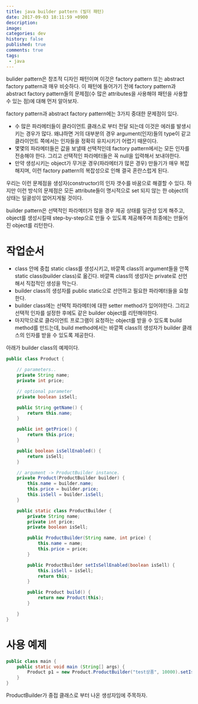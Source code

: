 ```yaml
---
title: java builder pattern (빌더 패턴)
date: 2017-09-03 18:11:59 +0900
description: 
image: 
categories: dev
history: false
published: true
comments: true
tags:
 - java
---
```

bulider pattern은 창조적 디자인 패턴이며 이것은 factory pattern 또는 abstract factory pattern과 매우 비슷하다. 이 패턴에 들어가기 전에 factory pattern과 abstract factory pattern들의 문제점(수 많은 attributes을 사용해야 패턴을 사용할 수 있는 점)에 대해 먼저 알아보자.

factory pattern과 abstract factory pattern에는 3가지 중대한 문제점이 있다.

- 수 많은 파라메터들이 클라이언트 클래스로 부터 전달 되는데 이것은 에러를 발생시키는 경우가 많다. 왜냐하면 거의 대부분의 경우 argument(인자)들의 type이 같고 클라이언트 쪽에서는 인자들을 정확히 유지시키기 어렵기 때문이다.
- 몇몇의 파라메터들은 값을 보낼때 선택적인데 factory pattern에서는 모든 인자를 전송해야 한다. 그리고 선택적인 파라메터들은 꼭 null을 입력해서 보내야한다.
- 만약 생성시키는 object가 무거운 경우(파라메터가 많은 경우) 만들기가 매우 복잡해지며, 이런 factory pattern의 복잡성으로 인해 결국 혼란스럽게 된다.

우리는 이런 문제점을 생성자(constructor)의 인자 갯수를 바꿈으로 해결할 수 있다. 하지만 이런 방식의 문제점은 모든 attribute들이 명시적으로 set 되지 않는 한 object의 상태는 일괄성이 없어지게될 것이다.

builder pattern은 선택적인 파라메터가 많을 경우 제공 상태를 일관성 있게 해주고, object를 생성시킬때 step-by-step으로 만들 수 있도록 제공해주며 최종에는 만들어진 object를 리턴한다.

# 작업순서

- class 안에 중첩 static class를 생성시키고, 바깥쪽 class의 argument들을 안쪽 static class(builder class)로 옮긴다. 바깥쪽 class의 생성자는 private로 선언해서 직접적인 생성을 막는다.
- builder class의 생성자를 public static으로 선언하고 필요한 파라메터들을 요청한다.
- builder class에는 선택적 파라메터에 대한 setter method가 있어야한다. 그리고 선택적 인자를 설정한 후에도 같은 builder object를 리턴해야한다.
- 마지막으로로 클라이언트 프로그램이 요청하는 object를 받을 수 있도록 build method를 만드는데, build method에서는 바깥쪽 class의 생성자가 builder 클래스의 인자를 받을 수 있도록 제공한다.

아래가 builder class의 예제이다.

```java
public class Product {

    // parameters..
    private String name;
    private int price;

    // optional parameter
    private boolean isSell;

    public String getName() {
        return this.name;
    }

    public int getPrice() {
        return this.price;
    }

    public boolean isSellEnabled() {
        return isSell;
    }

    // argument -> ProductBuilder instance.
    private Product(ProductBuilder builder) {
        this.name = builder.name;
        this.price = builder.price;
        this.isSell = builder.isSell;
    }

    public static class ProductBuilder {
        private String name;
        private int price;
        private boolean isSell;

        public ProductBuilder(String name, int price) {
            this.name = name;
            this.price = price;
        }

        public ProductBuilder setIsSellEnabled(boolean isSell) {
            this.isSell = isSell;
            return this;
        }

        public Product build() {
            return new Product(this);
        }

    }
}
```

# 사용 예제

```java
public class main {
    public static void main (String[] args) {
        Product p1 = new Product.ProductBuilder("test상품", 10000).setIsSellEnabled(true).build();
    }
}
```

ProductBuilder가 중접 클래스로 부터 나온 생성자임에 주목하자.